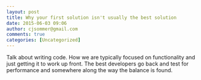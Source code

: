 ```yaml
---
layout: post
title: Why your first solution isn't usually the best solution
date: 2015-06-03 09:06
author: cjsommer@gmail.com
comments: true
categories: [Uncategorized]
---
```

Talk about writing code. How we are typically focused on functionality and just getting it to work up front. The best developers go back and test for performance and somewhere along the way the balance is found.
